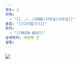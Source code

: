 ```yaml
---
갯수: 2
지역:
  - "[[../../ZONE/사무실|사무실]]"
종류: "[[디지털기기]]"
위치:
  - "[[MUIN-BOX]]"
상세위치: 세번째 칸
설명:
---
```

![](http://192.168.50.22/devices/240914_IMG_0009.jpg)
